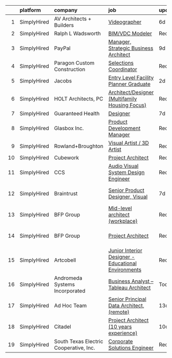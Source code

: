 

|    | platform    | company                                | job                                                                                                                                                              | update_time   | location                      |
|---:|:------------|:---------------------------------------|:-----------------------------------------------------------------------------------------------------------------------------------------------------------------|:--------------|:------------------------------|
|  1 | SimplyHired | AV Architects + Builders               | [Videographer](https://www.simplyhired.com/job/YSe5ytHhowsXD_lXMe8lBtwxSfnQ-oGg8bE74_XFxfT9TRtbJ0qhKg?q=visual+architect)                                        | 6d            | Great Falls, VA               |
|  2 | SimplyHired | Ralph L Wadsworth                      | [BIM/VDC Modeler](https://www.simplyhired.com/job/C_ngqq-7fn63sCIUWyMnxbP68V5Btsn60zep_LUHy4ljwnplQhQULw?q=visual+architect)                                     | Recently      | Draper, UT                    |
|  3 | SimplyHired | PayPal                                 | [Manager, Strategic Business Architect](https://www.simplyhired.com/job/Q5G0Pzf39oPsb2eKnoEvy3Sd1yolBe-1_XLpxq_LIhQhICxIOIB0fw?q=visual+architect)               | 9d            | Georgia +4 locations          |
|  4 | SimplyHired | Paragon Custom Construction            | [Selections Coordinator](https://www.simplyhired.com/job/R997Nb1zGHMwC5ED9lmh3YnE86O44vvjEjv2nKmcB8aN15RylwvtEw?q=visual+architect)                              | Recently      | Pawleys Island, SC            |
|  5 | SimplyHired | Jacobs                                 | [Entry Level Facility Planner Graduate](https://www.simplyhired.com/job/DKRIf0BOfkH9EqjswmqbiXTKRP-nwI4T9btz-7y6vLCZ9oPUbaHTEg?q=visual+architect)               | 2d            | Atlanta, GA                   |
|  6 | SimplyHired | HOLT Architects, PC                    | [Architect/Designer (Multifamily Housing Focus)](https://www.simplyhired.com/job/wQKkW0Qbew3OfdRSjqQfVU6llPu6UlV1dZPKYqc-md3uCHwJnib76Q?q=visual+architect)      | Recently      | Ithaca, NY                    |
|  7 | SimplyHired | Guaranteed Health                      | [Designer](https://www.simplyhired.com/job/2ZJsZaOWR2Silx21dODS4-pJ-cdzkP5W4ZjyWQU8UkH6JgEro4yWWQ?q=visual+architect)                                            | 7d            | Remote                        |
|  8 | SimplyHired | Glasbox Inc.                           | [Product Development Manager](https://www.simplyhired.com/job/HJVomPkQvxv5-h_AaoKqqTAlp1YlTF-WiV6bYgd9pzGJ2zm0lssDqA?q=visual+architect)                         | Recently      | Bonney Lake, WA               |
|  9 | SimplyHired | Rowland+Broughton                      | [Visual Artist / 3D Artist](https://www.simplyhired.com/job/a6jc09FaT-WsTWRX4SZ9r250FnXzzVMgqyOB-q7qjxkVTn6ELeF_Pg?q=visual+architect)                           | Recently      | Denver, CO                    |
| 10 | SimplyHired | Cubework                               | [Project Architect](https://www.simplyhired.com/job/DV8KaCbK9b7T_2bU9sdsRfHlBx8vQu3_Pm3qdb3KDpnnqWurFr7iIQ?q=visual+architect)                                   | Recently      | Walnut, CA                    |
| 11 | SimplyHired | CCS                                    | [Audio Visual System Design Engineer](https://www.simplyhired.com/job/ary5z9j2es4oPMAOjusLJHyf7K-36e4_CuOld61njGzpItTv9_0cKA?q=visual+architect)                 | Recently      | Denver, CO                    |
| 12 | SimplyHired | Braintrust                             | [Senior Product Designer, Visual](https://www.simplyhired.com/job/WATVuhWtgEK-jMVcAzE3RnwDeq-4Cht7aERVQbZHjkWxghCaXoT-FQ?q=visual+architect)                     | 7d            | San Francisco, CA             |
| 13 | SimplyHired | BFP Group                              | [Mid-level architect (workplace)](https://www.simplyhired.com/job/pYyzPB5HWYkZDTvw1aN2BPn4qTNysyaPGGdWZCOsqmi4KFoF8PX75g?q=visual+architect)                     | Recently      | Richmond, VA                  |
| 14 | SimplyHired | BFP Group                              | [Project Architect](https://www.simplyhired.com/job/YdiYcyzCMJforA8Wr7F1MUD1aj41CD86BNOWpWbWcjfi15F4MtMAaw?q=visual+architect)                                   | Recently      | Philadelphia, PA +3 locations |
| 15 | SimplyHired | Artcobell                              | [Junior Interior Designer - Educational Environments](https://www.simplyhired.com/job/DTRFNYBA46Wn__VB0e4eIxe3E_YeS223mCzhRwNwt-FoQKeE9yXjzg?q=visual+architect) | Recently      | Temple, TX                    |
| 16 | SimplyHired | Andromeda Systems Incorporated         | [Business Analyst – Tableau Architect](https://www.simplyhired.com/job/Xre-kbPZDAoKNOZvW8H5JHRBvfCL82D9lVniuzDYUTk9a_zR4PKklg?q=visual+architect)                | Today         | Lexington Park, MD            |
| 17 | SimplyHired | Ad Hoc Team                            | [Senior Principal Data Architect, (remote)](https://www.simplyhired.com/job/2JpvzLpzalR5GKmC339Bkkjme7eoe54axKcyD_byQvxRL9toomEfeA?q=visual+architect)           | 13d           | Reno, NV +9 locations         |
| 18 | SimplyHired | Citadel                                | [Project Architect (10 years experience)](https://www.simplyhired.com/job/y7k01Ws0jGB6HEu-JEeY2E7LP8poK6RoGgODmo6oteQcjKuytTzWog?q=visual+architect)             | 10d           | Washington, DC                |
| 19 | SimplyHired | South Texas Electric Cooperative, Inc. | [Corporate Solutions Engineer](https://www.simplyhired.com/job/wVAPnDvINan8brGoweqC4PAnG5m-cf6Q4XocMGb8QUeBAbQfkvBU1A?q=visual+architect)                        | Recently      | Nursery, TX                   |